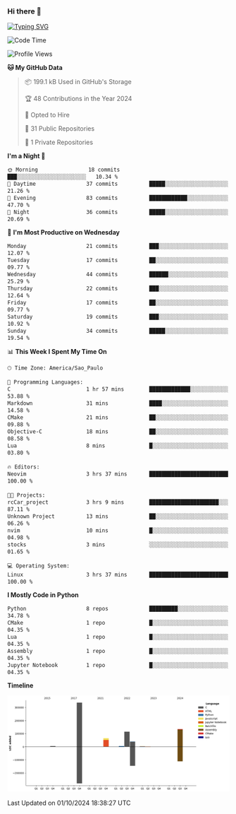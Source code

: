 ### Hi there 👋

<a href="https://git.io/typing-svg"><img src="https://readme-typing-svg.herokuapp.com?font=Fira+Code&duration=2000&pause=100&center=true&vCenter=true&multiline=true&width=720&height=175&lines=Gui's+are+a+lie%2C+they+are+just+front-ends+to+the+shell.;Through+the+shell%2C+I+gain+sudo.;Through+sudo%2C+I+gain+power.;Through+power%2C+I+gain+root.;Through+root%2C+my+chains+are+broken.;uid%3D0+shall+free+me...." alt="Typing SVG" /></a>


<!--START_SECTION:waka-->
![Code Time](http://img.shields.io/badge/Code%20Time-1%2C002%20hrs%209%20mins-blue)

![Profile Views](http://img.shields.io/badge/Profile%20Views-0-blue)

**🐱 My GitHub Data** 

> 📦 199.1 kB Used in GitHub's Storage 
 > 
> 🏆 48 Contributions in the Year 2024
 > 
> 💼 Opted to Hire
 > 
> 📜 31 Public Repositories 
 > 
> 🔑 1 Private Repositories 
 > 
**I'm a Night 🦉** 

```text
🌞 Morning                18 commits          ███░░░░░░░░░░░░░░░░░░░░░░   10.34 % 
🌆 Daytime                37 commits          █████░░░░░░░░░░░░░░░░░░░░   21.26 % 
🌃 Evening                83 commits          ████████████░░░░░░░░░░░░░   47.70 % 
🌙 Night                  36 commits          █████░░░░░░░░░░░░░░░░░░░░   20.69 % 
```
📅 **I'm Most Productive on Wednesday** 

```text
Monday                   21 commits          ███░░░░░░░░░░░░░░░░░░░░░░   12.07 % 
Tuesday                  17 commits          ██░░░░░░░░░░░░░░░░░░░░░░░   09.77 % 
Wednesday                44 commits          ██████░░░░░░░░░░░░░░░░░░░   25.29 % 
Thursday                 22 commits          ███░░░░░░░░░░░░░░░░░░░░░░   12.64 % 
Friday                   17 commits          ██░░░░░░░░░░░░░░░░░░░░░░░   09.77 % 
Saturday                 19 commits          ███░░░░░░░░░░░░░░░░░░░░░░   10.92 % 
Sunday                   34 commits          █████░░░░░░░░░░░░░░░░░░░░   19.54 % 
```


📊 **This Week I Spent My Time On** 

```text
🕑︎ Time Zone: America/Sao_Paulo

💬 Programming Languages: 
C                        1 hr 57 mins        █████████████░░░░░░░░░░░░   53.88 % 
Markdown                 31 mins             ████░░░░░░░░░░░░░░░░░░░░░   14.58 % 
CMake                    21 mins             ██░░░░░░░░░░░░░░░░░░░░░░░   09.88 % 
Objective-C              18 mins             ██░░░░░░░░░░░░░░░░░░░░░░░   08.58 % 
Lua                      8 mins              █░░░░░░░░░░░░░░░░░░░░░░░░   03.80 % 

🔥 Editors: 
Neovim                   3 hrs 37 mins       █████████████████████████   100.00 % 

🐱‍💻 Projects: 
rcCar_project            3 hrs 9 mins        ██████████████████████░░░   87.11 % 
Unknown Project          13 mins             ██░░░░░░░░░░░░░░░░░░░░░░░   06.26 % 
nvim                     10 mins             █░░░░░░░░░░░░░░░░░░░░░░░░   04.98 % 
stocks                   3 mins              ░░░░░░░░░░░░░░░░░░░░░░░░░   01.65 % 

💻 Operating System: 
Linux                    3 hrs 37 mins       █████████████████████████   100.00 % 
```

**I Mostly Code in Python** 

```text
Python                   8 repos             █████████░░░░░░░░░░░░░░░░   34.78 % 
CMake                    1 repo              █░░░░░░░░░░░░░░░░░░░░░░░░   04.35 % 
Lua                      1 repo              █░░░░░░░░░░░░░░░░░░░░░░░░   04.35 % 
Assembly                 1 repo              █░░░░░░░░░░░░░░░░░░░░░░░░   04.35 % 
Jupyter Notebook         1 repo              █░░░░░░░░░░░░░░░░░░░░░░░░   04.35 % 
```



**Timeline**

![Lines of Code chart](https://raw.githubusercontent.com/Gedankenn/Gedankenn/main/assets/bar_graph.png)


 Last Updated on 01/10/2024 18:38:27 UTC
<!--END_SECTION:waka-->

